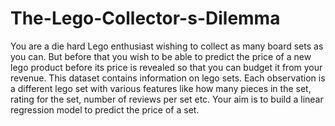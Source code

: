 # The-Lego-Collector-s-Dilemma
You are a die hard Lego enthusiast wishing to collect as many board sets as you can. But before that you wish to be able to predict the price of a new lego product before its price is revealed so that you can budget it from your revenue. This dataset contains information on lego sets. Each observation is a different lego set with various features like how many pieces in the set, rating for the set, number of reviews per set etc. Your aim is to build a linear regression model to predict the price of a set.
